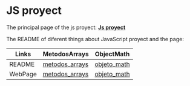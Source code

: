 # JS proyect

The principal page of the js proyect: **[Js proyect](https://marcoj18.github.io/JS.github.io/)**

The README of diferent things about JavaScript proyect and the page:

| Links | MetodosArrays | ObjectMath |
|-------|---------------|------------|
|README |[metodos_arrays](https://github.com/MarcoJ18/JS.github.io/tree/main/metodos_arrays)|[objeto_math](https://github.com/MarcoJ18/JS.github.io/tree/main/objeto_math)|
|WebPage|[metodos_arrays](https://marcoj18.github.io/JS.github.io/metodos_arrays/metodos_arrays.html)|[objeto_math](https://marcoj18.github.io/JS.github.io/objeto_math/objeto_math.html)|


